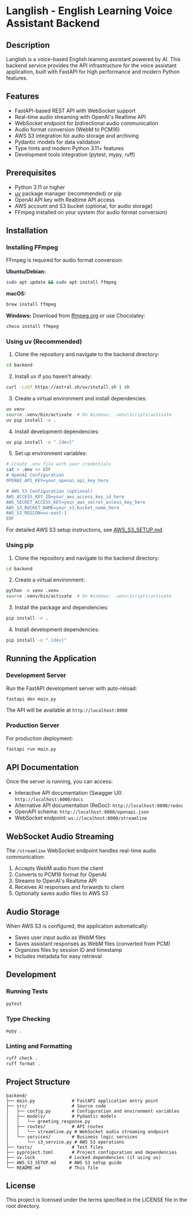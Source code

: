 # Langlish - English Learning Voice Assistant Backend

## Description

Langlish is a voice-based English learning assistant powered by AI. This backend service provides the API infrastructure for the voice assistant application, built with FastAPI for high performance and modern Python features.

## Features

- FastAPI-based REST API with WebSocket support
- Real-time audio streaming with OpenAI's Realtime API
- WebSocket endpoint for bidirectional audio communication
- Audio format conversion (WebM to PCM16)
- AWS S3 integration for audio storage and archiving
- Pydantic models for data validation
- Type hints and modern Python 3.11+ features
- Development tools integration (pytest, mypy, ruff)

## Prerequisites

- Python 3.11 or higher
- [uv](https://github.com/astral-sh/uv) package manager (recommended) or pip
- OpenAI API key with Realtime API access
- AWS account and S3 bucket (optional, for audio storage)
- FFmpeg installed on your system (for audio format conversion)

## Installation

### Installing FFmpeg

FFmpeg is required for audio format conversion:

**Ubuntu/Debian:**

```bash
sudo apt update && sudo apt install ffmpeg
```

**macOS:**

```bash
brew install ffmpeg
```

**Windows:**
Download from [ffmpeg.org](https://ffmpeg.org/download.html) or use Chocolatey:

```bash
choco install ffmpeg
```

### Using uv (Recommended)

1. Clone the repository and navigate to the backend directory:

```bash
cd backend
```

2. Install uv if you haven't already:

```bash
curl -LsSf https://astral.sh/uv/install.sh | sh
```

3. Create a virtual environment and install dependencies:

```bash
uv venv
source .venv/bin/activate  # On Windows: .venv\Scripts\activate
uv pip install -e .
```

4. Install development dependencies:

```bash
uv pip install -e ".[dev]"
```

5. Set up environment variables:

```bash
# Create .env file with your credentials
cat > .env << EOF
# OpenAI Configuration
OPENAI_API_KEY=your_openai_api_key_here

# AWS S3 Configuration (optional)
AWS_ACCESS_KEY_ID=your_aws_access_key_id_here
AWS_SECRET_ACCESS_KEY=your_aws_secret_access_key_here
AWS_S3_BUCKET_NAME=your_s3_bucket_name_here
AWS_S3_REGION=us-east-1
EOF
```

For detailed AWS S3 setup instructions, see [AWS_S3_SETUP.md](AWS_S3_SETUP.md).

### Using pip

1. Clone the repository and navigate to the backend directory:

```bash
cd backend
```

2. Create a virtual environment:

```bash
python -m venv .venv
source .venv/bin/activate  # On Windows: .venv\Scripts\activate
```

3. Install the package and dependencies:

```bash
pip install -e .
```

4. Install development dependencies:

```bash
pip install -e ".[dev]"
```

## Running the Application

### Development Server

Run the FastAPI development server with auto-reload:

```bash
fastapi dev main.py
```

The API will be available at `http://localhost:8000`

### Production Server

For production deployment:

```bash
fastapi run main.py
```

## API Documentation

Once the server is running, you can access:

- Interactive API documentation (Swagger UI): `http://localhost:8000/docs`
- Alternative API documentation (ReDoc): `http://localhost:8000/redoc`
- OpenAPI schema: `http://localhost:8000/openapi.json`
- WebSocket endpoint: `ws://localhost:8000/streamline`

## WebSocket Audio Streaming

The `/streamline` WebSocket endpoint handles real-time audio communication:

1. Accepts WebM audio from the client
2. Converts to PCM16 format for OpenAI
3. Streams to OpenAI's Realtime API
4. Receives AI responses and forwards to client
5. Optionally saves audio files to AWS S3

## Audio Storage

When AWS S3 is configured, the application automatically:

- Saves user input audio as WebM files
- Saves assistant responses as WebM files (converted from PCM)
- Organizes files by session ID and timestamp
- Includes metadata for easy retrieval

## Development

### Running Tests

```bash
pytest
```

### Type Checking

```bash
mypy .
```

### Linting and Formatting

```bash
ruff check .
ruff format .
```

## Project Structure

```
backend/
├── main.py              # FastAPI application entry point
├── src/                 # Source code
│   ├── config.py        # Configuration and environment variables
│   ├── models/          # Pydantic models
│   │   └── greeting_response.py
│   ├── routes/          # API routes
│   │   └── streamline.py # WebSocket audio streaming endpoint
│   └── services/        # Business logic services
│       └── s3_service.py # AWS S3 operations
├── tests/               # Test files
├── pyproject.toml       # Project configuration and dependencies
├── uv.lock             # Locked dependencies (if using uv)
├── AWS_S3_SETUP.md     # AWS S3 setup guide
└── README.md           # This file
```

## License

This project is licensed under the terms specified in the LICENSE file in the root directory.
